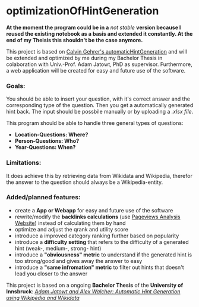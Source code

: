 # optimizationOfHintGeneration 

**At the moment the program could be in a** *not stable* **version because I reused the existing notebook as a basis and extended it constantly. At the end of my Theisis this shouldn't be the case anymore.**

This project is based on [Calvin Gehrer's automaticHintGeneration](https://github.com/calvingehrer/automaticHintGeneration#readme) and will be extended and optimized by me during my Bachelor Thesis in colaboration with Univ.-Prof. Adam Jatowt, PhD as supervisor. 
Furthermore, a web application will be created for easy and future use of the software.

### **Goals:**
You should be able to insert your question, with it's correct answer and the corresponding type of the question. Then you get a automatically generated hint back. The input should be possbile manually or by uploading a *.xlsx file*. 

This program should be able to handle three general types of questions: 

 - **Location-Questions: Where?** 
 - **Person-Questions: Who?** 
 - **Year-Questions: When?** 

### **Limitations:**
It does achieve this by retrieving data from Wikidata and Wikipedia, therefor the answer to the question should always be a Wikipedia-entity.

### **Added/planned features:**

- create a **App or Webapp** for easy and future use of the software
- rewrite/modify the **backlinks calculations** (use [Pageviews Analysis Website](https://pageviews.wmcloud.org/pageviews/url_structure/)) instead of calculating them by hand
- optimize and adjust the qrank and utility score 
- introduce a improved category ranking further based on popularity
- introduce a **difficulty setting** that refers to the difficulty of a generated hint (weak-, medium-, strong- hint)
- introduce a **"obviousness" metric** to understand if the generated hint is too strong/good and gives away the answer to easy
- introduce a **"same infromation" metric** to filter out hints that doesn't lead you closer to the answer


This project is based on a ongoing **Bachelor Thesis** of the **University of Innsbruck**: 
[*Adam Jatowt and Alex Walcher: Automatic Hint Generation using Wikipedia and Wikidata*](https://ds-informatik.uibk.ac.at/doku.php?id=current_topics)
